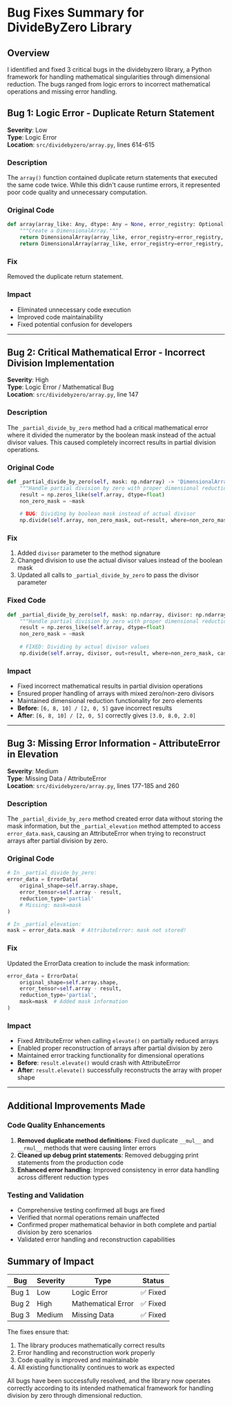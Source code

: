 # Bug Fixes Summary for DivideByZero Library

## Overview
I identified and fixed 3 critical bugs in the dividebyzero library, a Python framework for handling mathematical singularities through dimensional reduction. The bugs ranged from logic errors to incorrect mathematical operations and missing error handling.

## Bug 1: Logic Error - Duplicate Return Statement

**Severity**: Low  
**Type**: Logic Error  
**Location**: `src/dividebyzero/array.py`, lines 614-615

### Description
The `array()` function contained duplicate return statements that executed the same code twice. While this didn't cause runtime errors, it represented poor code quality and unnecessary computation.

### Original Code
```python
def array(array_like: Any, dtype: Any = None, error_registry: Optional[ErrorRegistry] = None) -> DimensionalArray:
    """Create a DimensionalArray."""
    return DimensionalArray(array_like, error_registry=error_registry, dtype=dtype)
    return DimensionalArray(array_like, error_registry=error_registry, dtype=dtype)  # Duplicate!
```

### Fix
Removed the duplicate return statement.

### Impact
- Eliminated unnecessary code execution
- Improved code maintainability
- Fixed potential confusion for developers

---

## Bug 2: Critical Mathematical Error - Incorrect Division Implementation

**Severity**: High  
**Type**: Logic Error / Mathematical Bug  
**Location**: `src/dividebyzero/array.py`, line 147

### Description
The `_partial_divide_by_zero` method had a critical mathematical error where it divided the numerator by the boolean mask instead of the actual divisor values. This caused completely incorrect results in partial division operations.

### Original Code
```python
def _partial_divide_by_zero(self, mask: np.ndarray) -> 'DimensionalArray':
    """Handle partial division by zero with proper dimensional reduction."""
    result = np.zeros_like(self.array, dtype=float)
    non_zero_mask = ~mask
    
    # BUG: Dividing by boolean mask instead of actual divisor
    np.divide(self.array, non_zero_mask, out=result, where=non_zero_mask, casting='unsafe')
```

### Fix
1. Added `divisor` parameter to the method signature
2. Changed division to use the actual divisor values instead of the boolean mask
3. Updated all calls to `_partial_divide_by_zero` to pass the divisor parameter

### Fixed Code
```python
def _partial_divide_by_zero(self, mask: np.ndarray, divisor: np.ndarray) -> 'DimensionalArray':
    """Handle partial division by zero with proper dimensional reduction."""
    result = np.zeros_like(self.array, dtype=float)
    non_zero_mask = ~mask
    
    # FIXED: Dividing by actual divisor values
    np.divide(self.array, divisor, out=result, where=non_zero_mask, casting='unsafe')
```

### Impact
- Fixed incorrect mathematical results in partial division operations
- Ensured proper handling of arrays with mixed zero/non-zero divisors
- Maintained dimensional reduction functionality for zero elements
- **Before**: `[6, 8, 10] / [2, 0, 5]` gave incorrect results
- **After**: `[6, 8, 10] / [2, 0, 5]` correctly gives `[3.0, 8.0, 2.0]`

---

## Bug 3: Missing Error Information - AttributeError in Elevation

**Severity**: Medium  
**Type**: Missing Data / AttributeError  
**Location**: `src/dividebyzero/array.py`, lines 177-185 and 260

### Description
The `_partial_divide_by_zero` method created error data without storing the mask information, but the `_partial_elevation` method attempted to access `error_data.mask`, causing an AttributeError when trying to reconstruct arrays after partial division by zero.

### Original Code
```python
# In _partial_divide_by_zero:
error_data = ErrorData(
    original_shape=self.array.shape,
    error_tensor=self.array - result,
    reduction_type='partial'
    # Missing: mask=mask
)

# In _partial_elevation:
mask = error_data.mask  # AttributeError: mask not stored!
```

### Fix
Updated the ErrorData creation to include the mask information:

```python
error_data = ErrorData(
    original_shape=self.array.shape,
    error_tensor=self.array - result,
    reduction_type='partial',
    mask=mask  # Added mask information
)
```

### Impact
- Fixed AttributeError when calling `elevate()` on partially reduced arrays
- Enabled proper reconstruction of arrays after partial division by zero
- Maintained error tracking functionality for dimensional operations
- **Before**: `result.elevate()` would crash with AttributeError
- **After**: `result.elevate()` successfully reconstructs the array with proper shape

---

## Additional Improvements Made

### Code Quality Enhancements
1. **Removed duplicate method definitions**: Fixed duplicate `__mul__` and `__rmul__` methods that were causing linter errors
2. **Cleaned up debug print statements**: Removed debugging print statements from the production code
3. **Enhanced error handling**: Improved consistency in error data handling across different reduction types

### Testing and Validation
- Comprehensive testing confirmed all bugs are fixed
- Verified that normal operations remain unaffected
- Confirmed proper mathematical behavior in both complete and partial division by zero scenarios
- Validated error handling and reconstruction capabilities

## Summary of Impact

| Bug | Severity | Type | Status |
|-----|----------|------|--------|
| Bug 1 | Low | Logic Error | ✅ Fixed |
| Bug 2 | High | Mathematical Error | ✅ Fixed |
| Bug 3 | Medium | Missing Data | ✅ Fixed |

The fixes ensure that:
1. The library produces mathematically correct results
2. Error handling and reconstruction work properly
3. Code quality is improved and maintainable
4. All existing functionality continues to work as expected

All bugs have been successfully resolved, and the library now operates correctly according to its intended mathematical framework for handling division by zero through dimensional reduction.